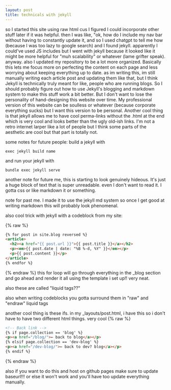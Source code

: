 ```yaml
---
layout: post
title: technicals with jekyll
---
```


so I started this site using raw html cus I figured I could incorporate
other stuff later if it was helpful. then I was like, "ok, how do I
include my nav bar without having to constantly update it, and so I used
chatgpt to tell me how (because I was too lazy to google search) and I
found jekyll. apparently I could've used JS includes but I went with
jekyll because it looked like it might be more helpful for "muh
scalability" or whatever (lame grifter speak). anyway. also I updated my
repository to be a lot more organized. Basically this lets me focus more
on perfecting the content on each page and less worrying about keeping
everything up to date. as im writing this, im still manually writing each
article post and updating them like that, but I think Jekyll is
technically truly meant for like, people who are running blogs. So I
should probably figure out how to use Jekyll's blogging and markdown
system to make this stuff work a bit better. But I don't want to lose the
personality of hand-designing this website over time. My professional
version of this website can be soulless or whatever (because corporate
everything sucks) but I want this version to be personal. Another cool
thing is that jekyll allows me to have cool perma-links without the .html
at the end which is very cool and looks better than the ugly old-ish
links. I'm not a retro internet larper like a lot of people but I think
some parts of the aesthetic are cool but that part is totally not.

some notes for future people: build a jekyll with

`exec jekyll build name`

and run your jekyll with

`bundle exec jekyll serve`

another note for future me, this is starting to look genuinely hideous.
It's just a huge block of text that is super unreadable. even I don't want
to read it. I gotta css or like markdown it or something.

note for past me. I made it to use the jekyll md system so once I get good at writing markdown this will probably look phenomenal.

also cool trick with jekyll with a codeblock from my site:

{% raw %}

```html
{% for post in site.blog reversed %}
<article>
  <h2><a href="{{ post.url }}">{{ post.title }}</a></h2>
  <p><em>{{ post.date | date: "%B %-d, %Y" }}</em></p>
  <p>{{ post.content }}</p>
</article>
{% endfor %}
```

{% endraw %}
this for loop will go through everything in the \_blog section and go ahead and render it all using the template i set up!! very neat.

also these are called "liquid tags??"

also when writing codeblocks you gotta surround them in "raw" and "endraw" liquid tags

another cool thing is these ifs. in my \_layouts/post.html, i have this so i don't have to have two different html things. very cool
{% raw %}

```html
<!-- Back link -->
{% if page.collection == 'blog' %}
<p><a href="/blog/">← back to blog</a></p>
{% elsif page.collection == 'dev-blog' %}
<p><a href="/dev-blog/">← back to dev? blog</a></p>
{% endif %}
```

{% endraw %}

also if you want to do this and host on github pages make sure to update baseurl!!! or else it won't work and you'll have too update everything manually.
